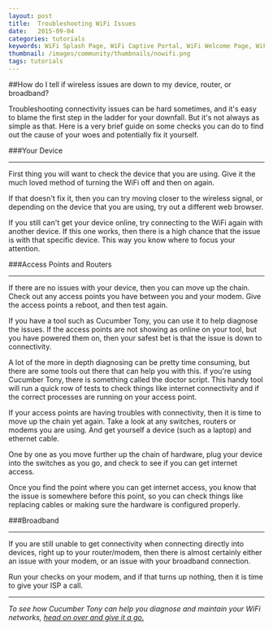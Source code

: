 ```yaml
---
layout: post
title:  Troubleshooting WiFi Issues
date:   2015-09-04
categories: tutorials
keywords: WiFi Splash Page, WiFi Captive Portal, WiFi Welcome Page, WiFi security,
thumbnail: /images/community/thumbnails/nowifi.png
tags: tutorials
---
```


##How do I tell if wireless issues are down to my device, router, or broadband?

Troubleshooting connectivity issues can be hard sometimes, and it's easy to blame the first step in the ladder for your downfall. But it's not always as simple as that. Here is a very brief guide on some checks you can do to find out the cause of your woes and potentially fix it yourself.

###Your Device <hr>
First thing you will want to check the device that you are using. Give it the much loved method of turning the WiFi off and then on again.

If that doesn't fix it, then you can try moving closer to the wireless signal, or depending on the device that you are using, try out a different web browser.

If you still can't get your device online, try connecting to the WiFi again with another device. If this one works, then there is a high chance that the issue is with that specific device. This way you know where to focus your attention.

###Access Points and Routers <hr>
If there are no issues with your device, then you can move up the chain. Check out any access points you have between you and your modem. Give the access points a reboot, and then test again.

If you have a tool such as Cucumber Tony, you can use it to help diagnose the issues. If the access points are not showing as online on your tool, but you have powered them on, then your safest bet is that the issue is down to connectivity.

A lot of the more in depth diagnosing can be pretty time consuming, but there are some tools out there that can help you with this. if you're using Cucumber Tony, there is something called the doctor script. This handy tool will run a quick row of tests to check things like internet connectivity and if the correct processes are running on your access point.

If your access points are having troubles with connectivity, then it is time to move up the chain yet again. Take a look at any switches, routers or modems you are using. And get yourself a device (such as a laptop) and ethernet cable.

One by one as you move further up the chain of hardware, plug your device into the switches as you go, and check to see if you can get internet access.

Once you find the point where you can get internet access, you know that the issue is somewhere before this point, so you can check things like replacing cables or making sure the hardware is configured properly.

###Broadband <hr>
If you are still unable to get connectivity when connecting directly into devices, right up to your router/modem, then there is almost certainly either an issue with your modem, or an issue with your broadband connection.

Run your checks on your modem, and if that turns up nothing, then it is time to give your ISP a call.

<hr>

*To see how Cucumber Tony can help you diagnose and maintain your WiFi networks, <a href="https://my.ctapp.io/#/" class="dst">head on over and give it a go.</a>*

<br>
